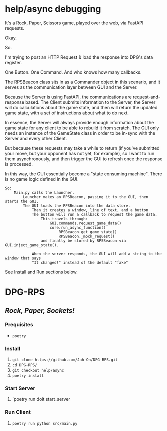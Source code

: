 # help/async debugging

It's a Rock, Paper, Scissors game, played over the web, via FastAPI requests.

Okay.

So.

I'm trying to post an HTTP Request & load the response into DPG's data register.

One Button. One Command. And who knows how many callbacks.

The RPSBeacon class sits in as a Commander object in this scenario, and
it serves as the communication layer between GUI and the Server.

Because the Server is using FastAPI, the communications are request-and-response
based. The Client submits information to the Server, the Server will do calculations
about the game state, and then will return the updated game state, with a set of
instructions about what to do next.

In essence, the Server will always provide enough information about the game state for
any client to be able to rebuild it from scratch. The GUI only needs an instance of the
GameState class in order to be in-sync with the Server and every other Client.

But because these requests may take a while to return (if you've submitted your move,
but your opponent has not yet, for example), so I want to run them asynchronously,
and then trigger the GUI to refresh once the response is processed.

In this way, the GUI essentially become a "state consuming machine". There is no game
logic defined in the GUI.

```
So:
    Main.py calls the Launcher.
        Launcher makes an RPSBeacon, passing it to the GUI, then starts the GUI.
        The GUI loads the RPSBeacon into the data store.
            Then it creates a window, line of text, and a button
            The button will run a callback to request the game data.
                This travels through:
                    GUI.commands.request_game_data()
                    core.run_async_function()
                        RPSBeacon.get_game_state()
                        RPSBeacon._mock_request()
                and finally be stored by RPSBeacon via GUI.inject_game_state().

            When the server responds, the GUI will add a string to the window that says
            "It changed!" instead of the default "fake"
```
See Install and Run sections below.


# DPG-RPS
## *Rock, Paper, Sockets!*


### Prequisites
* `poetry`


### Install
1. `git clone https://github.com/Jah-On/DPG-RPS.git`
1. `cd DPG-RPS/`
1. `git checkout help/async`
1. `poetry install`

### Start Server
1. `poetry run doit start_server

### Run Client
1. `poetry run python src/main.py`

